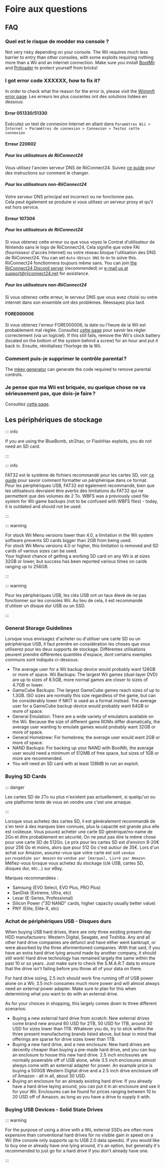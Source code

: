 # Foire aux questions

## FAQ

### Quel est le risque de modder ma console ?

Not very risky depending on your console. The Wii requires much less barrier to entry than other consoles, with some exploits requiring nothing more than a Wii and an internet connection. Make sure you install [BootMii](bootmii) and [Priiloader](priiloader) to protect yourself from bricks!

### I got error code XXXXXX, how to fix it?

In order to check what the reason for the error is, please visit the [Wiimmfi error page](https://wiimmfi.de/error). Les erreurs les plus courantes ont des solutions listées en dessous:

#### Error 051330/51330

Exécutez un test de connexion Internet en allant dans `Paramètres Wii > Internet > Paramètres de connexion > Connexion > Testez cette connexion`

#### Erreur 220602

##### Pour les utilisateurs de RiiConnect24

Vous utilisez l'ancien serveur DNS de RiiConnect24. Suivez [ce guide](riiconnect24#section-iv---connecting) pour des instructions sur comment le changer.

##### Pour les utilisateurs non-RiiConnect24

Votre serveur DNS principal est incorrect ou ne fonctionne pas.<br> Cela peut également se produire si vous utilisez un serveur proxy et qu'il est hors service.

#### Erreur 107304

##### Pour les utilisateurs de RiiConnect24

Si vous obtenez cette erreur ou que vous voyez le Contrat d'utilisateur de Nintendo sans le logo de RiiConnect24, Cela signifie que votre FAI (fournisseur d'accès Internet) ou votre réseau bloque l'utilisation des DNS de RiiConnect24. You can set `Auto-Obtain DNS` to `On` to solve this. RiiConnect24 fonctionnera toujours même sans. You can join [the RiiConnect24 Discord server](https://discord.gg/rc24) (recommended) or [e-mail us at support@riiconnect24.net](mailto:support@riiconnect24.net) for assistance.

##### Pour les utilisateurs non-RiiConnect24

Si vous obtenez cette erreur, le serveur DNS que vous avez choisi ou votre internet dans son ensemble ont des problèmes. Réessayez plus tard.

#### FORE000006

Si vous obtenez l'erreur FORE000006, la date ou l'heure de la Wii est probablement mal réglée. Consultez [cette page](wiiconnect24#updating-rtc-clock) pour savoir les régler correctement (via un logiciel). If this still fails, remove the Wii's clock battery (located on the bottom of the system behind a screw) for an hour and put it back in. Ensuite, réinitialisez l'horloge de la Wii.

### Comment puis-je supprimer le contrôle parental ?

The [mkey generator](https://mkey.salthax.org) can generate the code required to remove parental controls.

### Je pense que ma Wii est briquée, ou quelque chose ne va sérieusement pas, que dois-je faire ?

Consultez [cette page](bricks).

## Les périphériques de stockage

::: info

If you are using the BlueBomb, str2hax, or FlashHax exploits, you do not need an SD card.

:::

::: info

FAT32 est le système de fichiers recommandé pour les cartes SD, voir [ce guide](https://wiki.hacks.guide/wiki/Formatting_an_SD_card) pour savoir comment formatter un périphérique dans ce format.<br> Pour les périphériques USB, FAT32 est également recommandé, bien que les utilisateurs devraient être avertis des limitations du FAT32 qui ne permettent que des volumes de 2 To. WBFS was a previously used file system for Wii game backups (not to be confused with WBFS files) - today, it is outdated and should not be used.

:::

::: warning

For stock Wii Menu versions lower than 4.0, a limitation in the Wii system software prevents SD cards bigger than 2GB from being used.<br> For stock Wii Menu versions 4.0 or higher, this limitation is removed and SD cards of various sizes can be used.<br> Your highest chance of getting a working SD card on any Wii is at sizes 32GB or lower, but success has been reported various times on cards ranging up to 256GB.

:::

::: warning

Pour les périphériques USB, les clés USB ont un taux élevé de ne pas fonctionner sur les consoles Wii. Au lieu de cela, il est recommandé d'utiliser un disque dur USB ou un SSD.

:::

### General Storage Guidelines

Lorsque vous envisagez d'acheter ou d'utiliser une carte SD ou un périphérique USB, Il faut prendre en considération les choses que vous utiliserez pour les deux supports de stockage. Différentes utilisations peuvent prendre différentes quantités d'espace, dont certains exemples communs sont indiqués ci-dessous:

- The average user for a Wii backup device would probably want 128GB or more of space. Wii Backups: The largest Wii games (dual-layer DVD) are up to sizes of 8.5GB, more normal games are closer to sizes of 4.7GB or lower.
- GameCube Backups: The largest GameCube games reach sizes of up to 1.3GB. ISO sizes are normally this size regardless of the game, but can be considerably lower if NKIT is used as a format instead. The average user for a GameCube backup device would probably want 64GB or more of space.
- General Emulation: There are a wide variety of emulators available on the Wii. Because the size of different game ROMs differ dramatically, the average user wanting to emulate games would probably want 32GB or more of space.
- General Homebrew: For homebrew, the average user would want 2GB or more of space.
- NAND Backups: For backing up your NAND with BootMii, the average user would need a minimum of 512MB of free space, but sizes of 1GB or more are recommended.
- You will need an SD card with at least 128MB to run an exploit.

### Buying SD Cards

::: danger

Les cartes SD de 2To ou plus n'existent pas actuellement, si quelqu'un ou une platforme tente de vous en vendre une c'est une arnaque.

:::

Lorsque vous achetez des cartes SD, il est généralement recommandé de s'en tenir à des marques bien connues, plus la capacité est grande plus elle est coûteuse. Vous pouvez acheter une carte SD générique/no-name de 2Go et être probablement en sécurité, On ne peut pas dire la même chose pour une carte SD de 512Go. Le prix pour les cartes SD est d'environ 8-20€ pour 256 Go et moins, alors que pour 512 Go c'est autour de 35€. Lors d'un achat sur Amazon, assurez-vous que votre carte est soit `vendue par/expédiée par Amazon` ou `vendue par [marque], Livré par Amazon`. Méfiez-vous lorsque vous achetez du stockage (clé USB, cartes SD, disques dur, etc...) sur eBay.

Marques recommandées :

- Samsung (EVO Select, EVO Plus, PRO Plus)
- SanDisk (Extreme, Ultra, etc)
- Lexar (E-Series, Professional)
- Silicon Power ("3D NAND" cards, higher capacity usually better value)
- PNY (Elite, Elite-X, etc)

### Achat de périphériques USB - Disques durs

When buying USB hard drives, there are only three existing present-day HDD manufacturers: Western Digital, Seagate, and Toshiba. Any and all other hard drive companies are defunct and have either went bankrupt, or were absorbed by the three aformentioned companies. With that said, if you have an extra hard drive lying around made by another company, it should still work! Hard drive technology has remained largely the same within the past 10 or so years. Just make sure to check the S.M.A.R.T data to ensure that the drive isn't failing before you throw all of your data on there.

For hard drive sizing, 2.5 inch should work fine running off of USB power alone on a Wii; 3.5 inch consumes much more power and will almost always need an external power adapter. Make sure to plan for this when determining what you want to do with an external drive.

As for your choices in shopping, this largely comes down to three different scenarios:

- Buying a new external hard drive from scratch: New external drives come brand new around 60 USD for 2TB, 50 USD for 1TB, around 30 USD for sizes lower than 1TB. Whatever you do, try to stick within the three present manufacturing brands listed above, but bear in mind that offerings are sparse for drive sizes lower than 1TB.
- Buying a new hard drive, and a new enclosure: New hard drives are decently cheaper than buying a pre-made hard drive, and you can buy an enclosure to house this new hard drive. 2.5 inch enclosures are normally powerable off of USB alone, while 3.5 inch enclosures almost always come with an external adapter for power. An example price is buying a 500GB Western Digital drive and a 2.5 inch drive enclosure off of Amazon - all in all, about 30 USD.
- Buying an enclosure for an already existing hard drive: If you already have a hard drive laying around, you can put it in an enclosure and use it for your Wii. Enclosures can be found for prices ranging between 10 to 20 USD off of Amazon, as long as you have a drive to supply it with.

### Buying USB Devices - Solid State Drives

::: warning

For the purpose of using a drive with a Wii, external SSDs are often more expensive than conventional hard drives for no visible gain in speed on a Wii (the console only supports up to USB 2.0 data speeds). If you would like to buy one or already have one lying around, it's an option, but generally it's recommended to just go for a hard drive if you don't already have one.

:::
